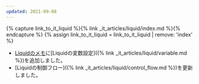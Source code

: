 ```yaml
---
updated: 2021-09-08
---
```

{% capture link_to_it_liquid %}{% link _it_articles/liquid/index.md %}{% endcapture %}
{% assign link_to_it_liquid = link_to_it_liquid | remove: 'index' %}

- [Liquidのメモ]({{link_to_it_liquid}})に[Liquidの変数設定]({% link _it_articles/liquid/variable.md %})を追加しました。
- [Liquidの制御フロー]({% link _it_articles/liquid/control_flow.md %})を更新しました。
